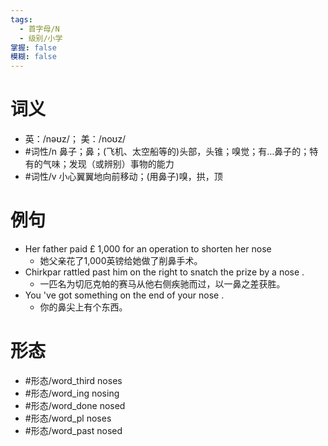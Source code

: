 ```yaml
---
tags:
  - 首字母/N
  - 级别/小学
掌握: false
模糊: false
---
```

# 词义
- 英：/nəʊz/； 美：/noʊz/
- #词性/n  鼻子；鼻；(飞机、太空船等的)头部，头锥；嗅觉；有…鼻子的；特有的气味；发现（或辨别）事物的能力
- #词性/v  小心翼翼地向前移动；(用鼻子)嗅，拱，顶
# 例句
- Her father paid £ 1,000 for an operation to shorten her nose
	- 她父亲花了1,000英镑给她做了削鼻手术。
- Chirkpar rattled past him on the right to snatch the prize by a nose .
	- 一匹名为切厄克帕的赛马从他右侧疾驰而过，以一鼻之差获胜。
- You 've got something on the end of your nose .
	- 你的鼻尖上有个东西。
# 形态
- #形态/word_third noses
- #形态/word_ing nosing
- #形态/word_done nosed
- #形态/word_pl noses
- #形态/word_past nosed
